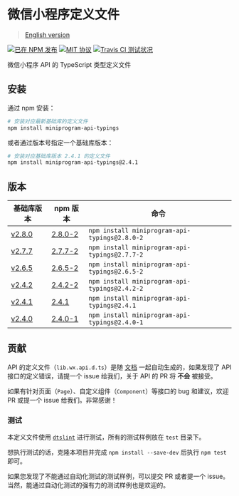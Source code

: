 # 微信小程序定义文件

> [English version](./README-en.md)

[![已在 NPM 发布](https://img.shields.io/npm/v/miniprogram-api-typings.svg?style=flat)](https://www.npmjs.com/package/miniprogram-api-typings)
[![MIT 协议](https://img.shields.io/github/license/wechat-miniprogram/api-typings.svg)](https://github.com/wechat-miniprogram/api-typings)
[![Travis CI 测试状况](https://travis-ci.org/wechat-miniprogram/api-typings.svg?branch=master)](https://travis-ci.org/wechat-miniprogram/api-typings)

微信小程序 API 的 TypeScript 类型定义文件

## 安装

通过 npm 安装：
```bash
# 安装对应最新基础库的定义文件
npm install miniprogram-api-typings
```

或者通过版本号指定一个基础库版本：
```bash
# 安装对应基础库版本 2.4.1 的定义文件
npm install miniprogram-api-typings@2.4.1
```

## 版本

基础库版本|npm 版本|命令
-|-|-
[v2.8.0](https://developers.weixin.qq.com/miniprogram/dev/framework/release/#v2-8-0-2019-07-30) | [2.8.0-2](https://www.npmjs.com/package/miniprogram-api-typings/v/2.8.0-2) | `npm install miniprogram-api-typings@2.8.0-2`
[v2.7.7](https://developers.weixin.qq.com/miniprogram/dev/framework/release/) | [2.7.7-2](https://www.npmjs.com/package/miniprogram-api-typings/v/2.7.7-2) | `npm install miniprogram-api-typings@2.7.7-2`
[v2.6.5](https://developers.weixin.qq.com/miniprogram/dev/framework/release/#v2-6-5-2019-04-02) | [2.6.5-2](https://www.npmjs.com/package/miniprogram-api-typings/v/2.6.5-2) | `npm install miniprogram-api-typings@2.6.5-2`
[v2.4.2](https://developers.weixin.qq.com/miniprogram/dev/framework/release/v2.html#v2-4-2-2018-12-04)|[2.4.2-2](https://www.npmjs.com/package/miniprogram-api-typings/v/2.4.2-2)|`npm install miniprogram-api-typings@2.4.2-2`
[v2.4.1](https://developers.weixin.qq.com/miniprogram/dev/framework/release/v2.html#v2-4-1-2018-11-21)|[2.4.1](https://www.npmjs.com/package/miniprogram-api-typings/v/2.4.1)|`npm install miniprogram-api-typings@2.4.1`
[v2.4.0](https://developers.weixin.qq.com/miniprogram/dev/framework/release/v2.html#v2-4-0-2018-11-05)|[2.4.0-1](https://www.npmjs.com/package/miniprogram-api-typings/v/2.4.0-1)|`npm install miniprogram-api-typings@2.4.0-1`

## 贡献

API 的定义文件（`lib.wx.api.d.ts`）是随 [文档](https://developers.weixin.qq.com/miniprogram/dev/index.html) 一起自动生成的，如果发现了 API 接口的定义错误，请提一个 issue 给我们，关于 API 的 PR 将 __不会__ 被接受。

如果有针对页面（`Page`）、自定义组件（`Component`）等接口的 bug 和建议，欢迎 PR 或提一个 issue 给我们。非常感谢！

### 测试

本定义文件使用 [`dtslint`](https://github.com/Microsoft/dtslint) 进行测试，所有的测试样例放在 `test` 目录下。

想执行测试的话，克隆本项目并完成 `npm install --save-dev` 后执行 `npm test` 即可。

如果您发现了不能通过自动化测试的测试样例，可以提交 PR 或者提一个 issue。当然，能通过自动化测试的强有力的测试样例也是欢迎的。
